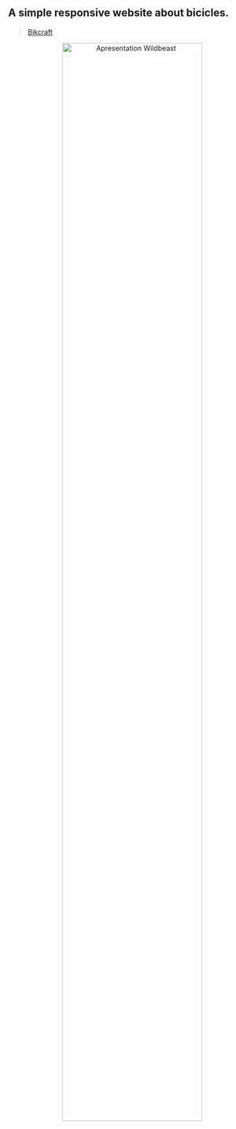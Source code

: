 ## A simple responsive website about bicicles.

> [Bikcraft](https://lucasheverton.github.io/bikcraft/)

<div align="center">
  <img width="75%" src="./bikcraft.gif" alt="Apresentation Wildbeast" title="Apresentation Wildbeast"/>
</div>

